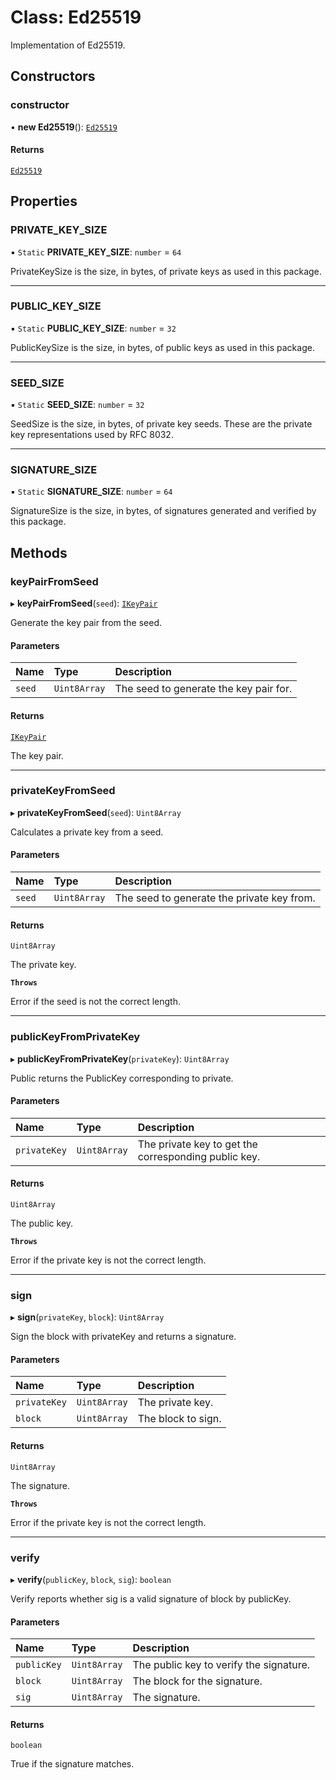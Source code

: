 # Class: Ed25519

Implementation of Ed25519.

## Constructors

### constructor

• **new Ed25519**(): [`Ed25519`](Ed25519.md)

#### Returns

[`Ed25519`](Ed25519.md)

## Properties

### PRIVATE\_KEY\_SIZE

▪ `Static` **PRIVATE\_KEY\_SIZE**: `number` = `64`

PrivateKeySize is the size, in bytes, of private keys as used in this package.

___

### PUBLIC\_KEY\_SIZE

▪ `Static` **PUBLIC\_KEY\_SIZE**: `number` = `32`

PublicKeySize is the size, in bytes, of public keys as used in this package.

___

### SEED\_SIZE

▪ `Static` **SEED\_SIZE**: `number` = `32`

SeedSize is the size, in bytes, of private key seeds. These are the private key representations used by RFC 8032.

___

### SIGNATURE\_SIZE

▪ `Static` **SIGNATURE\_SIZE**: `number` = `64`

SignatureSize is the size, in bytes, of signatures generated and verified by this package.

## Methods

### keyPairFromSeed

▸ **keyPairFromSeed**(`seed`): [`IKeyPair`](../interfaces/IKeyPair.md)

Generate the key pair from the seed.

#### Parameters

| Name | Type | Description |
| :------ | :------ | :------ |
| `seed` | `Uint8Array` | The seed to generate the key pair for. |

#### Returns

[`IKeyPair`](../interfaces/IKeyPair.md)

The key pair.

___

### privateKeyFromSeed

▸ **privateKeyFromSeed**(`seed`): `Uint8Array`

Calculates a private key from a seed.

#### Parameters

| Name | Type | Description |
| :------ | :------ | :------ |
| `seed` | `Uint8Array` | The seed to generate the private key from. |

#### Returns

`Uint8Array`

The private key.

**`Throws`**

Error if the seed is not the correct length.

___

### publicKeyFromPrivateKey

▸ **publicKeyFromPrivateKey**(`privateKey`): `Uint8Array`

Public returns the PublicKey corresponding to private.

#### Parameters

| Name | Type | Description |
| :------ | :------ | :------ |
| `privateKey` | `Uint8Array` | The private key to get the corresponding public key. |

#### Returns

`Uint8Array`

The public key.

**`Throws`**

Error if the private key is not the correct length.

___

### sign

▸ **sign**(`privateKey`, `block`): `Uint8Array`

Sign the block with privateKey and returns a signature.

#### Parameters

| Name | Type | Description |
| :------ | :------ | :------ |
| `privateKey` | `Uint8Array` | The private key. |
| `block` | `Uint8Array` | The block to sign. |

#### Returns

`Uint8Array`

The signature.

**`Throws`**

Error if the private key is not the correct length.

___

### verify

▸ **verify**(`publicKey`, `block`, `sig`): `boolean`

Verify reports whether sig is a valid signature of block by publicKey.

#### Parameters

| Name | Type | Description |
| :------ | :------ | :------ |
| `publicKey` | `Uint8Array` | The public key to verify the signature. |
| `block` | `Uint8Array` | The block for the signature. |
| `sig` | `Uint8Array` | The signature. |

#### Returns

`boolean`

True if the signature matches.
